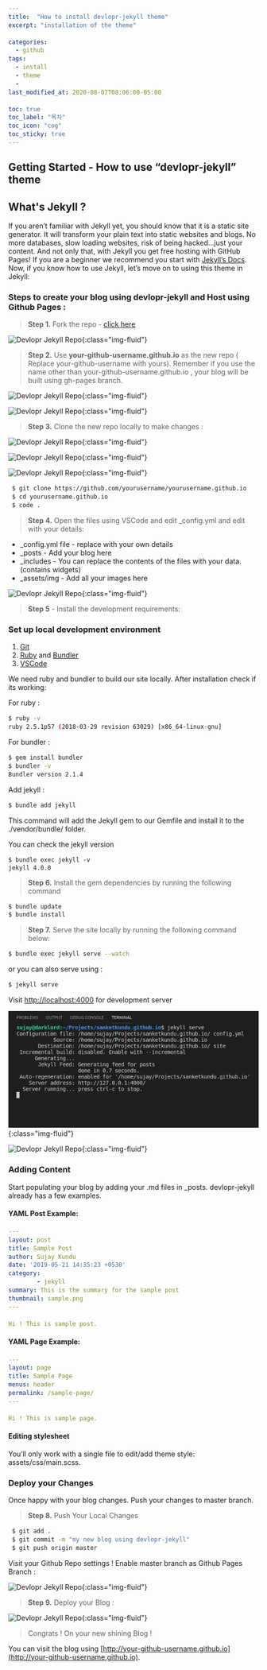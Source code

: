 ```yaml
---
title:  "How to install devlopr-jekyll theme"
excerpt: "installation of the theme"

categories:
  - github
tags:
  - install
  - theme
  - 
last_modified_at: 2020-08-07T08:06:00-05:00

toc: true
toc_label: "목차"
toc_icon: "cog"
toc_sticky: true
---
```


## Getting Started - How to use “devlopr-jekyll” theme

## What's Jekyll ?

If you aren’t familiar with Jekyll yet, you should know that it is a static site generator. It will transform your plain text into static websites and blogs. No more databases, slow loading websites, risk of being hacked…just your content. And not only that, with Jekyll you get free hosting with GitHub Pages! If you are a beginner we recommend you start with [Jekyll’s Docs](https://jekyllrb.com/docs/installation/). Now, if you know how to use Jekyll, let’s move on to using this theme in Jekyll:

### Steps to create your blog using devlopr-jekyll and Host using Github Pages :

>  **Step 1.**  Fork the repo - [click here](https://github.com/sujaykundu777/devlopr-jekyll/fork)

![Devlopr Jekyll Repo](https://yeonghunko.github.io/assets/img/fork1.PNG){:class="img-fluid"}

> **Step 2.** Use **your-github-username.github.io** as the new repo  ( Replace your-github-username with yours). Remember if you use the name other than your-github-username.github.io , your blog will be built using gh-pages branch.

![Devlopr Jekyll Repo](https://yeonghunko.github.io/assets/img/fork2.PNG){:class="img-fluid"}

![Devlopr Jekyll Repo](https://yeonghunko.github.io/assets/img/fork3.PNG){:class="img-fluid"}

> **Step 3.** Clone the new repo locally to make changes :

![Devlopr Jekyll Repo](https://yeonghunko.github.io/assets/img/fork31.PNG){:class="img-fluid"}

![Devlopr Jekyll Repo](https://yeonghunko.github.io/assets/img/fork32.PNG){:class="img-fluid"}

![Devlopr Jekyll Repo](https://yeonghunko.github.io/assets/img/fork33.PNG){:class="img-fluid"}

```bash
 $ git clone https://github.com/yourusername/yourusername.github.io
 $ cd yourusername.github.io
 $ code .
```

> **Step 4.** Open the files using VSCode and edit _config.yml and edit with your details:

- _config.yml file - replace with your own details
- _posts - Add your blog here
- _includes - You can replace the contents of the files with your data. (contains widgets)
- _assets/img - Add all your images here

![Devlopr Jekyll Repo](https://yeonghunko.github.io/assets/img/fork34.PNG){:class="img-fluid"}

> **Step 5** - Install the development requirements:

### Set up local development environment

1. [Git](https://git-scm.com/)
2. [Ruby](https://www.ruby-lang.org/) and [Bundler](https://bundler.io/)
3. [VSCode](https://code.visualstudio.com/download)

We need ruby and bundler to build our site locally. After installation check if its working:

For ruby :

```bash
$ ruby -v
ruby 2.5.1p57 (2018-03-29 revision 63029) [x86_64-linux-gnu]
```
For bundler :

```bash
$ gem install bundler
$ bundler -v
Bundler version 2.1.4
```
Add jekyll :

```bash
$ bundle add jekyll
```
 This command will add the Jekyll gem to our Gemfile and install it to the ./vendor/bundle/ folder.

You can check the jekyll version

```
$ bundle exec jekyll -v
jekyll 4.0.0
```

> **Step 6.** Install the gem dependencies by running the following command

```bash
$ bundle update
$ bundle install
```

> **Step 7.** Serve the site locally by running the following command below:

```bash
$ bundle exec jekyll serve --watch
```
or you can also serve using :

```bash
$ jekyll serve
```

Visit [http://localhost:4000](http://localhost:4000) for development server

![Devlopr Jekyll Repo](/assets/img/fork4.PNG){:class="img-fluid"}

![Devlopr Jekyll Repo](https://yeonghunko.github.io/assets/img/fork41.PNG){:class="img-fluid"}

### Adding Content

Start populating your blog by adding your .md files in _posts. devlopr-jekyll already has a few examples.

#### YAML Post Example:

```yml
---
layout: post
title: Sample Post
author: Sujay Kundu
date: '2019-05-21 14:35:23 +0530'
category:
        - jekyll
summary: This is the summary for the sample post
thumbnail: sample.png
---

Hi ! This is sample post.

```

#### YAML Page Example:

```yml
---
layout: page
title: Sample Page
menus: header
permalink: /sample-page/
---

Hi ! This is sample page.
```

#### Editing stylesheet

You’ll only work with a single file to edit/add theme style: assets/css/main.scss.

### Deploy your Changes

Once happy with your blog changes. Push your changes to master branch.

> **Step 8.** Push Your Local Changes

```bash
 $ git add .
 $ git commit -m "my new blog using devlopr-jekyll"
 $ git push origin master
```

Visit your Github Repo settings ! Enable master branch as Github Pages Branch :

![Devlopr Jekyll Repo](https://yeonghunko.github.io/assets/img/fork6.PNG){:class="img-fluid"}

> **Step 9.** Deploy your Blog :

![Devlopr Jekyll Repo](https://yeonghunko.github.io/assets/img/fork7.PNG){:class="img-fluid"}

> Congrats ! On your new shining Blog !

You can visit the blog using [http://your-github-username.github.io](http://your-github-username.github.io).

